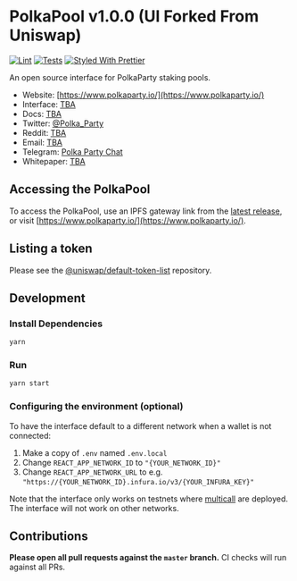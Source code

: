 # PolkaPool v1.0.0 (UI Forked From Uniswap) 

[![Lint](https://github.com/Uniswap/uniswap-interface/workflows/Lint/badge.svg)](https://github.com/Uniswap/uniswap-interface/actions?query=workflow%3ALint)
[![Tests](https://github.com/Uniswap/uniswap-interface/workflows/Tests/badge.svg)](https://github.com/Uniswap/uniswap-interface/actions?query=workflow%3ATests)
[![Styled With Prettier](https://img.shields.io/badge/code_style-prettier-ff69b4.svg)](https://prettier.io/)

An open source interface for PolkaParty staking pools.

- Website: [https://www.polkaparty.io/](https://www.polkaparty.io/)
- Interface: [TBA]()
- Docs: [TBA]()
- Twitter: [@Polka_Party](https://twitter.com/Polka_Party)
- Reddit: [TBA]()
- Email: [TBA]()
- Telegram: [Polka Party Chat](https://t.me/PolkaParty)
- Whitepaper: [TBA]()

## Accessing the PolkaPool

To access the PolkaPool, use an IPFS gateway link from the
[latest release](https://github.com/Uniswap/uniswap-interface/releases/latest), 
or visit [https://www.polkaparty.io/](https://www.polkaparty.io/).

## Listing a token

Please see the
[@uniswap/default-token-list](https://github.com/uniswap/default-token-list) 
repository.

## Development

### Install Dependencies

```bash
yarn
```

### Run

```bash
yarn start
```

### Configuring the environment (optional)

To have the interface default to a different network when a wallet is not connected:

1. Make a copy of `.env` named `.env.local`
2. Change `REACT_APP_NETWORK_ID` to `"{YOUR_NETWORK_ID}"`
3. Change `REACT_APP_NETWORK_URL` to e.g. `"https://{YOUR_NETWORK_ID}.infura.io/v3/{YOUR_INFURA_KEY}"` 

Note that the interface only works on testnets where 
[multicall](https://github.com/makerdao/multicall) are deployed.
The interface will not work on other networks.

## Contributions

**Please open all pull requests against the `master` branch.** 
CI checks will run against all PRs.

